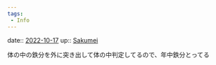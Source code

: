 ```yaml
---
tags:
 - Info
---
```


date:: [2022-10-17](Daily_Note/2022-10-17.md)
up:: [Sakumei](../Bar/Novel/Nacaria/Sakumei.md)

体の中の鉄分を外に突き出して体の中判定してるので、年中鉄分とってる